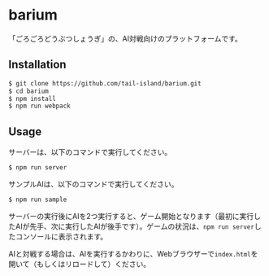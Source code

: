 # barium

「ごろごろどうぶつしょうぎ」の、AI対戦向けのプラットフォームです。

## Installation

~~~sh
$ git clone https://github.com/tail-island/barium.git
$ cd barium
$ npm install
$ npm run webpack
~~~

## Usage

サーバーは、以下のコマンドで実行してください。

~~~sh
$ npm run server
~~~

サンプルAIは、以下のコマンドで実行してください。

~~~sh
$ npm run sample
~~~

サーバーの実行後にAIを2つ実行すると、ゲーム開始となります（最初に実行したAIが先手、次に実行したAIが後手です）。ゲームの状況は、`npm run server`したコンソールに表示されます。

AIと対戦する場合は、AIを実行するかわりに、Webブラウザーで`index.html`を開いて（もしくはリロードして）ください。
